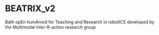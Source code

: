 # BEATRIX_v2
Bath opEn humAnoid for Teaching and Research in robotICS developed by the Multimodal inter-R-action research group

